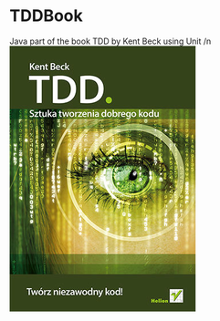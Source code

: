 # TDDBook
Java part of the book TDD by Kent Beck using Unit
/n![tdd](https://github.com/DenysMoiseienko/TDDBook/blob/master/src/main/resources/tdd.jpg)
